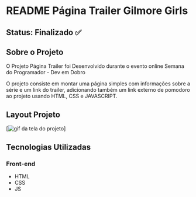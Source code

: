 # README Página Trailer Gilmore Girls
## Status: Finalizado ✅

## Sobre o Projeto


O Projeto Página Trailer foi Desenvolvido durante o evento online Semana do Programador - Dev em Dobro

O projeto consiste em montar uma página simples com informações sobre a série e um link do trailer, adicionando também um link externo de pomodoro ao projeto usando HTML, CSS e JAVASCRIPT. 

## Layout Projeto

[<img src="./src/imagens/animação-pagina-gilmore-girls.gif" alt="gif da tela do projeto" >]



## Tecnologias Utilizadas
### Front-end
- HTML
- CSS
- JS

